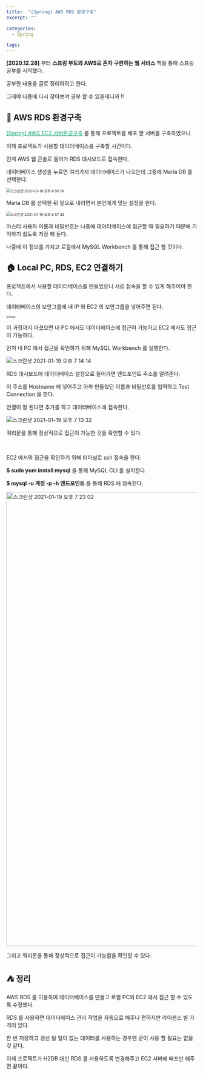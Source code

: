 ```yaml
---
title:  "[Spring] AWS RDS 환경구축"
excerpt: ""

categories:
  - Spring

tags:
---
```


**[2020.12.28]** 부터 **스프링 부트와 AWS로 혼자 구현하는 웹 서비스** 책을 통해 스프링 공부를 시작했다.

공부한 내용을 글로 정리하려고 한다.

그래야 나중에 다시 찾아보며 공부 할 수 있을테니까 !!

## 🚀 AWS RDS 환경구축

<a href="https://nam-ki-bok.github.io/spring/AWS/" style="color:#0FA678">[Spring] AWS EC2 서버환경구축</a> 를 통해 프로젝트를 배포 할 서버를 구축하였으니

이제 프로젝트가 사용할 데이터베이스를 구축할 시간이다.

먼저 AWS 웹 콘솔로 들어가 RDS 대시보드로 접속한다.

데이터베이스 생성을 누르면 여러가지 데이터베이스가 나오는데 그중에 Maria DB 를 선택한다.

<img src="https://user-images.githubusercontent.com/54533309/105018077-e391cc80-5a87-11eb-8f7f-14d2809d0b3f.png" alt="스크린샷 2021-01-19 오후 6 55 19" style="zoom:67%;" />

<br>

Maria DB 를 선택한 뒤 밑으로 내리면서 본인에게 맞는 설정을 한다.

<img src="https://user-images.githubusercontent.com/54533309/105018365-38cdde00-5a88-11eb-88da-56947a1a3719.png" alt="스크린샷 2021-01-19 오후 6 57 45" style="zoom:67%;" />

마스터 사용자 이름과 비밀번호는 나중에 데이터베이스에 접근할 때 필요하기 때문에 기억하기 쉽도록 저장 해 둔다.

나중에 이 정보를 가지고 로컬에서 MySQL Workbench 를 통해 접근 할 것이다.

## 🏠 Local PC, RDS, EC2 연결하기

프로젝트에서 사용할 데이터베이스를 만들었으니 서로 접속을 할 수 있게 해주어야 한다.

데이터베이스의 보안그룹에 내 IP 와 EC2 의 보안그룹을 넣어주면 된다.

<img src="https://user-images.githubusercontent.com/54533309/105019302-4afc4c00-5a89-11eb-9d28-443fdbd39d71.png" alt="image" style="zoom:43%;" />

이 과정까지 마쳤으면 내 PC 에서도 데이터베이스에 접근이 가능하고 EC2 에서도 접근이 가능하다.

먼저 내 PC 에서 접근을 확인하기 위해 MySQL Workbench 를 실행한다.

![스크린샷 2021-01-19 오후 7 14 14](https://user-images.githubusercontent.com/54533309/105020358-88ada480-5a8a-11eb-84d2-7fcf3256bd54.png)

RDS 대시보드에 데이터베이스 설정으로 들어가면 엔드포인트 주소를 알려준다.

이 주소를 Hostname 에 넣어주고 아까 만들었던 이름과 비밀번호를 입력하고 Test Connection 을 한다.

연결이 잘 된다면 추가를 하고 데이터베이스에 접속한다.

![스크린샷 2021-01-19 오후 7 13 32](https://user-images.githubusercontent.com/54533309/105020266-6e73c680-5a8a-11eb-8a54-19ee353b5aea.png)

쿼리문을 통해 정상적으로 접근이 가능한 것을 확인할 수 있다.

<br>

EC2 에서의 접근을 확인하기 위해 터미널로 ssh 접속을 한다.

**$ sudo yum install mysql** 을 통해 MySQL CLI 를 설치한다.

**$ mysql -u 계정 -p -h 엔드포인트** 를 통해 RDS 에 접속한다.

<img width="1198" alt="스크린샷 2021-01-19 오후 7 23 02" src="https://user-images.githubusercontent.com/54533309/105021318-c19a4900-5a8b-11eb-9bba-084ba149354e.png">

그리고 쿼리문을 통해 정상적으로 접근이 가능함을 확인할 수 있다.

## ⛺️ 정리

AWS RDS 를 이용하여 데이터베이스를 만들고 로컬 PC와 EC2 에서 접근 할 수 있도록 수정했다.

RDS 를 사용하면 데이터베이스 관리 작업을 자동으로 해주니 편하지만 라이센스 별 가격이 있다.

한 번 저장하고 갱신 될 일이 없는 데이터를 사용하는 경우엔 굳이 사용 할 필요는 없을 것 같다.

이제 프로젝트가 H2DB 대신 RDS 를 사용하도록 변경해주고 EC2 서버에 배포만 해주면 끝이다.

<br>

